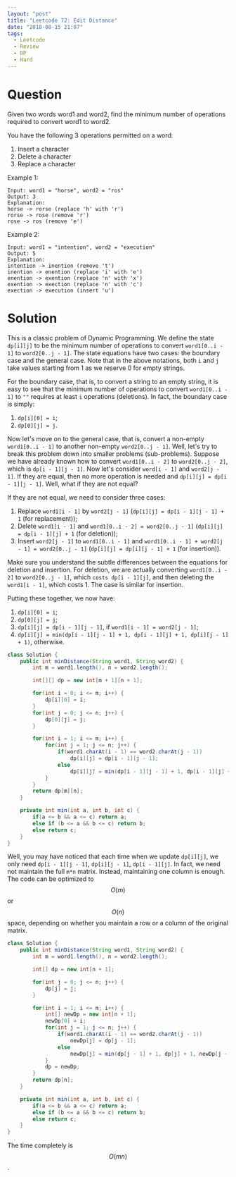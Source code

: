 ```yaml
---
layout: "post"
title: "Leetcode 72: Edit Distance"
date: "2018-08-15 21:07"
tags:
  - Leetcode
  - Review
  - DP
  - Hard
---
```


# Question
Given two words word1 and word2, find the minimum number of operations required to convert word1 to word2.

You have the following 3 operations permitted on a word:

1. Insert a character
1. Delete a character
1. Replace a character

Example 1:

```
Input: word1 = "horse", word2 = "ros"
Output: 3
Explanation:
horse -> rorse (replace 'h' with 'r')
rorse -> rose (remove 'r')
rose -> ros (remove 'e')
```

Example 2:

```
Input: word1 = "intention", word2 = "execution"
Output: 5
Explanation:
intention -> inention (remove 't')
inention -> enention (replace 'i' with 'e')
enention -> exention (replace 'n' with 'x')
exention -> exection (replace 'n' with 'c')
exection -> execution (insert 'u')
```

# Solution
This is a classic problem of Dynamic Programming. We define the state `dp[i][j]` to be the minimum number of operations to convert `word1[0..i - 1]` to `word2[0..j - 1]`. The state equations have two cases: the boundary case and the general case. Note that in the above notations, both `i` and `j` take values starting from 1 as we reserve 0 for empty strings.

For the boundary case, that is, to convert a string to an empty string, it is easy to see that the minimum number of operations to convert `word1[0..i - 1]` to `""` requires at least `i` operations (deletions). In fact, the boundary case is simply:

1. `dp[i][0] = i`;
1. `dp[0][j] = j`.

Now let's move on to the general case, that is, convert a non-empty `word1[0..i - 1]` to another non-empty `word2[0..j - 1]`. Well, let's try to break this problem down into smaller problems (sub-problems). Suppose we have already known how to convert `word1[0..i - 2]` to `word2[0..j - 2]`, which is `dp[i - 1][j - 1]`. Now let's consider `word[i - 1]` and `word2[j - 1]`. If they are equal, then no more operation is needed and `dp[i][j] = dp[i - 1][j - 1]`. Well, what if they are not equal?

If they are not equal, we need to consider three cases:

1. Replace `word1[i - 1]` by `word2[j - 1]` (`dp[i][j] = dp[i - 1][j - 1] + 1` (for replacement));
1. Delete `word1[i - 1]` and `word1[0..i - 2] = word2[0..j - 1]` (`dp[i][j] = dp[i - 1][j] + 1` (for deletion));
1. Insert `word2[j - 1]` to `word1[0..i - 1]` and `word1[0..i - 1] + word2[j - 1] = word2[0..j - 1]` (`dp[i][j] = dp[i][j - 1] + 1` (for insertion)).

Make sure you understand the subtle differences between the equations for deletion and insertion. For deletion, we are actually converting `word1[0..i - 2]` to `word2[0..j - 1]`, which `costs dp[i - 1][j]`, and then deleting the `word1[i - 1]`, which costs 1. The case is similar for insertion.

Putting these together, we now have:

1. `dp[i][0] = i`;
1. `dp[0][j] = j`;
1. `dp[i][j] = dp[i - 1][j - 1]`, if `word1[i - 1] = word2[j - 1]`;
1. `dp[i][j] = min(dp[i - 1][j - 1] + 1, dp[i - 1][j] + 1, dp[i][j - 1] + 1)`, otherwise.

```java
class Solution {
    public int minDistance(String word1, String word2) {
        int m = word1.length(), n = word2.length();

        int[][] dp = new int[m + 1][n + 1];

        for(int i = 0; i <= m; i++) {
            dp[i][0] = i;
        }
        for(int j = 0; j <= n; j++) {
            dp[0][j] = j;
        }

        for(int i = 1; i <= m; i++) {
            for(int j = 1; j <= n; j++) {
                if(word1.charAt(i - 1) == word2.charAt(j - 1))
                    dp[i][j] = dp[i - 1][j - 1];
                else
                    dp[i][j] = min(dp[i - 1][j - 1] + 1, dp[i - 1][j] + 1, dp[i][j - 1] + 1);
            }
        }
        return dp[m][n];
    }

    private int min(int a, int b, int c) {
        if(a <= b && a <= c) return a;
        else if (b <= a && b <= c) return b;
        else return c;
    }
}
```

Well, you may have noticed that each time when we update `dp[i][j]`, we only need `dp[i - 1][j - 1]`, `dp[i][j - 1]`, `dp[i - 1][j]`. In fact, we need not maintain the full `m*n` matrix. Instead, maintaining one column is enough. The code can be optimized to $$O(m)$$ or $$O(n)$$ space, depending on whether you maintain a row or a column of the original matrix.

```java
class Solution {
    public int minDistance(String word1, String word2) {
        int m = word1.length(), n = word2.length();

        int[] dp = new int[n + 1];

        for(int j = 0; j <= n; j++) {
            dp[j] = j;
        }

        for(int i = 1; i <= m; i++) {
            int[] newDp = new int[n + 1];
            newDp[0] = i;
            for(int j = 1; j <= n; j++) {
                if(word1.charAt(i - 1) == word2.charAt(j - 1))
                    newDp[j] = dp[j - 1];
                else
                    newDp[j] = min(dp[j - 1] + 1, dp[j] + 1, newDp[j - 1] + 1);
            }
            dp = newDp;
        }
        return dp[n];
    }

    private int min(int a, int b, int c) {
        if(a <= b && a <= c) return a;
        else if (b <= a && b <= c) return b;
        else return c;
    }
}
```

The time completely is $$O(mn)$$.
